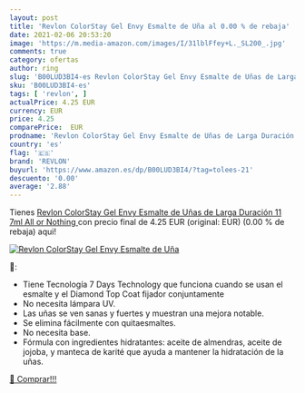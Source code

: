 ```yaml
---
layout: post
title: 'Revlon ColorStay Gel Envy Esmalte de Uña al 0.00 % de rebaja'
date: 2021-02-06 20:53:20
image: 'https://m.media-amazon.com/images/I/31lblFfey+L._SL200_.jpg'
comments: true
category: ofertas
author: ring
slug: 'B00LUD3BI4-es Revlon ColorStay Gel Envy Esmalte de Uñas de Larga...'
sku: 'B00LUD3BI4-es'
tags: [ 'revlon', ]
actualPrice: 4.25 EUR
currency: EUR
price: 4.25
comparePrice:  EUR
prodname: 'Revlon ColorStay Gel Envy Esmalte de Uñas de Larga Duración 11 7ml  All or Nothing '
country: 'es'
flag: '🇪🇸'
brand: 'REVLON'
buyurl: 'https://www.amazon.es/dp/B00LUD3BI4/?tag=tolees-21'
descuento: '0.00'
average: '2.88'
---
```


Tienes [Revlon ColorStay Gel Envy Esmalte de Uñas de Larga Duración 11 7ml  All or Nothing ](https://www.amazon.es/dp/B00LUD3BI4/?tag=tolees-21) con precio final de  4.25 EUR (original:  EUR) (0.00 %  de rebaja) aqui!

[![Revlon ColorStay Gel Envy Esmalte de Uña](https://m.media-amazon.com/images/I/31lblFfey+L._SL200_.jpg)](https://www.amazon.es/dp/B00LUD3BI4/?tag=tolees-21)

🔎:

- Tiene Tecnología 7 Days Technology que funciona cuando se usan el esmalte y el Diamond Top Coat fijador conjuntamente
- No necesita lámpara UV.
- Las uñas se ven sanas y fuertes y muestran una mejora notable.
- Se elimina fácilmente con quitaesmaltes.
- No necesita base.
- Fórmula con ingredientes hidratantes: aceite de almendras, aceite de jojoba, y manteca de karité que ayuda a mantener la hidratación de la uñas.

[🛒 Comprar!!!](https://www.amazon.es/dp/B00LUD3BI4/?tag=tolees-21)
